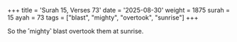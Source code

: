+++
title = 'Surah 15, Verses 73'
date = '2025-08-30'
weight = 1875
surah = 15
ayah = 73
tags = ["blast", "mighty", "overtook", "sunrise"]
+++

So the ˹mighty˺ blast overtook them at sunrise.